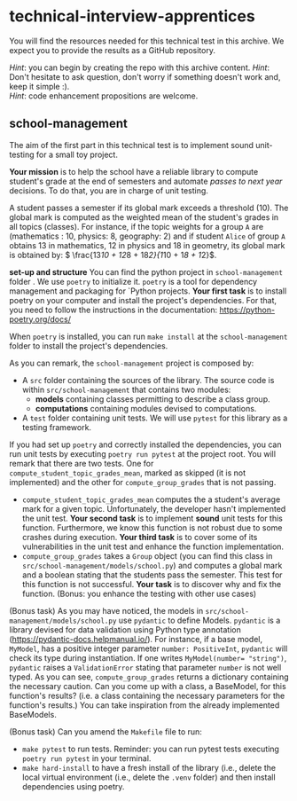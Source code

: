 # technical-interview-apprentices

You will find the resources needed for this technical test in this archive. We expect you to provide the results as a GitHub repository. 

*Hint*: you can begin by creating the repo with this archive content. 
*Hint*: Don't hesitate to ask question, don't worry if something doesn't work and, keep it simple :).  
*Hint*: code enhancement propositions are welcome. 


## school-management

The aim of the first part in this technical test is to implement sound unit-testing for a small toy project. 

**Your mission** is to help the school have a reliable library to compute student's grade at the end of semesters and automate *passes to next year* decisions. To do that, you are in charge of unit testing. 

A student passes a semester if its global mark exceeds a threshold (10). The global mark is computed as the weighted mean of the student's grades in all topics (classes). For instance, if the topic weights for a group `A` are (mathematics : 10, physics: 8, geography: 2) and if student `Alice` of group `A` obtains 13 in mathematics, 12 in physics and 18 in geometry, its global mark is obtained by: $ \frac{13*10 + 12*8 + 18*2}{1*10 + 1*8 + 1*2}$.  

**set-up and structure**
You can find the python project in `school-management` folder . We use `poetry` to initialize it. `poetry` is a tool for dependency management and packaging for `Python projects. **Your first task** is to install poetry on your computer and install the project's dependencies. For that, you need to follow the instructions in the documentation: https://python-poetry.org/docs/

When `poetry` is installed, you can run `make install` at the `school-management` folder to install the project's dependencies. 

As you can remark, the `school-management` project is composed by: 
- A `src` folder containing the sources of the library. The source code is within `src/school-management` that contains two modules:
    - **models** containing classes permitting to describe a class group.
    - **computations** containing modules devised to computations.
- A `test` folder containing unit tests. We will use `pytest` for this library as a testing framework. 

If you had set up `poetry` and correctly installed the dependencies, you can run unit tests by executing `poetry run pytest` at the project root. You will remark that there are two tests. One for `compute_student_topic_grades_mean`, marked as skipped (it is not implemented) and the other for `compute_group_grades` that is not passing. 

- `compute_student_topic_grades_mean` computes the a student's average mark for a given topic. Unfortunately, the developer hasn't implemented the unit test. **Your second task** is to implement **sound** unit tests for this function. Furthermore, we know this function is not robust due to some crashes during execution. **Your third task** is to cover some of its vulnerabilities in the unit test and enhance the function implementation. 
- `compute_group_grades` takes a `Group` object (you can find this class in `src/school-management/models/school.py`) and computes a global mark and a boolean stating that the students pass the semester. This test for this function is not successful. **Your task** is to discover why and fix the function. (Bonus: you enhance the testing with other use cases) 

(Bonus task) As you may have noticed, the models in `src/school-management/models/school.py` use `pydantic` to define Models. `pydantic` is a library devised for data validation using Python type annotation (https://pydantic-docs.helpmanual.io/). For instance, if a base model, `MyModel`, has a positive integer parameter `number: PositiveInt`, `pydantic` will check its type during instantiation. If one writes `MyModel(number= "string")`, `pydantic` raises a `ValidationError` stating that parameter `number` is not well typed. As you can see, `compute_group_grades` returns a dictionary containing the necessary caution. Can you come up with a class, a BaseModel, for this function's results? (i.e. a class containing the necessary parameters for the function's results.) You can take inspiration from the already implemented BaseModels. 

(Bonus task) Can you amend the `Makefile` file to run:
- `make pytest` to run tests. Reminder: you can run pytest tests executing `poetry run pytest` in your terminal.
- `make hard-install` to have a fresh install of the library (i.e., delete the local virtual environment (i.e., delete the `.venv` folder) and then install dependencies using poetry. 
